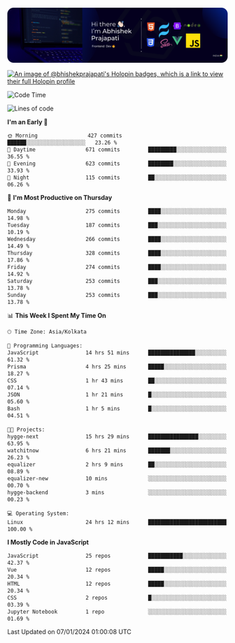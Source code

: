 ![Banner](./Header.png)

[![An image of @bhishekprajapati's Holopin badges, which is a link to view their full Holopin profile](https://holopin.me/bhishekprajapati)](https://holopin.io/@bhishekprajapati)

<!--START_SECTION:waka-->
![Code Time](http://img.shields.io/badge/Code%20Time-320%20hrs%2012%20mins-blue)

![Lines of code](https://img.shields.io/badge/From%20Hello%20World%20I%27ve%20Written-1.6%20million%20lines%20of%20code-blue)

**I'm an Early 🐤** 

```text
🌞 Morning                427 commits         ██████░░░░░░░░░░░░░░░░░░░   23.26 % 
🌆 Daytime                671 commits         █████████░░░░░░░░░░░░░░░░   36.55 % 
🌃 Evening                623 commits         ████████░░░░░░░░░░░░░░░░░   33.93 % 
🌙 Night                  115 commits         ██░░░░░░░░░░░░░░░░░░░░░░░   06.26 % 
```
📅 **I'm Most Productive on Thursday** 

```text
Monday                   275 commits         ████░░░░░░░░░░░░░░░░░░░░░   14.98 % 
Tuesday                  187 commits         ███░░░░░░░░░░░░░░░░░░░░░░   10.19 % 
Wednesday                266 commits         ████░░░░░░░░░░░░░░░░░░░░░   14.49 % 
Thursday                 328 commits         ████░░░░░░░░░░░░░░░░░░░░░   17.86 % 
Friday                   274 commits         ████░░░░░░░░░░░░░░░░░░░░░   14.92 % 
Saturday                 253 commits         ███░░░░░░░░░░░░░░░░░░░░░░   13.78 % 
Sunday                   253 commits         ███░░░░░░░░░░░░░░░░░░░░░░   13.78 % 
```


📊 **This Week I Spent My Time On** 

```text
🕑︎ Time Zone: Asia/Kolkata

💬 Programming Languages: 
JavaScript               14 hrs 51 mins      ███████████████░░░░░░░░░░   61.32 % 
Prisma                   4 hrs 25 mins       █████░░░░░░░░░░░░░░░░░░░░   18.27 % 
CSS                      1 hr 43 mins        ██░░░░░░░░░░░░░░░░░░░░░░░   07.14 % 
JSON                     1 hr 21 mins        █░░░░░░░░░░░░░░░░░░░░░░░░   05.60 % 
Bash                     1 hr 5 mins         █░░░░░░░░░░░░░░░░░░░░░░░░   04.51 % 

🐱‍💻 Projects: 
hygge-next               15 hrs 29 mins      ████████████████░░░░░░░░░   63.95 % 
watchitnow               6 hrs 21 mins       ███████░░░░░░░░░░░░░░░░░░   26.23 % 
equalizer                2 hrs 9 mins        ██░░░░░░░░░░░░░░░░░░░░░░░   08.89 % 
equalizer-new            10 mins             ░░░░░░░░░░░░░░░░░░░░░░░░░   00.70 % 
hygge-backend            3 mins              ░░░░░░░░░░░░░░░░░░░░░░░░░   00.23 % 

💻 Operating System: 
Linux                    24 hrs 12 mins      █████████████████████████   100.00 % 
```

**I Mostly Code in JavaScript** 

```text
JavaScript               25 repos            ███████████░░░░░░░░░░░░░░   42.37 % 
Vue                      12 repos            █████░░░░░░░░░░░░░░░░░░░░   20.34 % 
HTML                     12 repos            █████░░░░░░░░░░░░░░░░░░░░   20.34 % 
CSS                      2 repos             █░░░░░░░░░░░░░░░░░░░░░░░░   03.39 % 
Jupyter Notebook         1 repo              ░░░░░░░░░░░░░░░░░░░░░░░░░   01.69 % 
```




 Last Updated on 07/01/2024 01:00:08 UTC
<!--END_SECTION:waka-->
<!--
**bhishekprajapati/bhishekprajapati** is a ✨ _special_ ✨ repository because its `README.md` (this file) appears on your GitHub profile.

Here are some ideas to get you started:

- 🔭 I’m currently working on ...
- 🌱 I’m currently learning ...
- 👯 I’m looking to collaborate on ...
- 🤔 I’m looking for help with ...
- 💬 Ask me about ...
- 📫 How to reach me: ...
- 😄 Pronouns: ...
- ⚡ Fun fact: ...
-->
